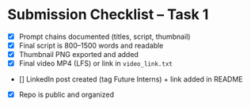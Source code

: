 # Submission Checklist – Task 1
- [x] Prompt chains documented (titles, script, thumbnail)
- [X] Final script is 800–1500 words and readable
- [x] Thumbnail PNG exported and added
- [x] Final video MP4 (LFS) or link in `video_link.txt`
- [] LinkedIn post created (tag Future Interns) + link added in README
- [x] Repo is public and organized
